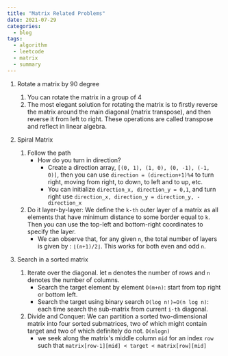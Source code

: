 ```yaml
---
title: "Matrix Related Problems"
date: 2021-07-29
categories:
  - blog
tags:
  - algorithm
  - leetcode
  - matrix
  - summary
---
```


1. Rotate a matrix by 90 degree
    1. You can rotate the matrix in a group of 4
    2. The most elegant solution for rotating the matrix is to firstly reverse the matrix around the main diagonal (matrix transpose), and then reverse it from left to right. These operations are called transpose and reflect in linear algebra.

2. Spiral Matrix
    1. Follow the path
        * How do you turn in direction?
            * Create a direction array, `[(0, 1), (1, 0), (0, -1), (-1, 0)]`, then you can use `direction = (direction+1)%4` to turn right, moving from right, to down, to left and to up, etc. 
            * You can initialize `direction_x, direction_y = 0,1`, and turn right use `direction_x, direction_y = direction_y, -direction_x`
    2. Do it layer-by-layer: We define the `k-th` outer layer of a matrix as all elements that have minimum distance to some border equal to `k`. Then you can use the top-left and bottom-right coordinates to specify the layer.
        * We can observe that, for any given `n`, the total number of layers is given by : `⌊(n+1)/2⌋`. This works for both even and odd `n`.


3. Search in a sorted matrix
    1. Iterate over the diagonal. let `m` denotes the number of rows and `n` denotes the number of columns.
        * Search the target element by element `O(m+n)`: start from top right or bottom left.
        * Search the target using binary search `O(log n!)=O(n log n)`: each time search the sub-matrix from current `i-th` diagonal.
    2. Divide and Conquer: We can partition a sorted two-dimensional matrix into four sorted submatrices, two of which might contain target and two of which definitely do not. `O(nlogn)`
        * we seek along the matrix's middle column  `mid` for an index `row` such that `matrix[row-1][mid] < target < matrix[row][mid]`




[LC48. Rotate Image]: https://leetcode.com/problems/rotate-image/
[LC54. Spiral Matrix]: https://leetcode.com/problems/spiral-matrix/
[LC59. Spiral Matrix II]: https://leetcode.com/problems/spiral-matrix-ii/
[LC240. Search a 2D Matrix II]: https://leetcode.com/problems/search-a-2d-matrix-ii/



    


